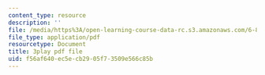 ```yaml
---
content_type: resource
description: ''
file: /media/https%3A/open-learning-course-data-rc.s3.amazonaws.com/6-851-advanced-data-structures-spring-2012/f56af640ec5ecb2905f73509e566c85b_DZ7jt1F8KKw.pdf
file_type: application/pdf
resourcetype: Document
title: 3play pdf file
uid: f56af640-ec5e-cb29-05f7-3509e566c85b
---
```

